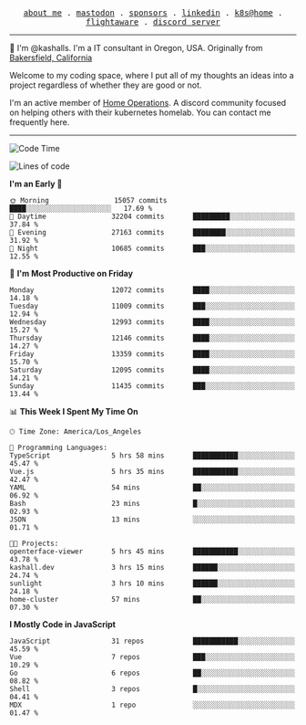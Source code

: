 <p align="center">
  <samp>
    <a href="https://jordanjones.org/">about me</a> .
    <a rel="me" href="https://mastodon.social/@kashall">mastodon</a> .
    <a href="https://github.com/sponsors/kashalls">sponsors</a> .
    <a href="https://linkedin.com/in/jordpjones">linkedin</a> .
    <a href="https://github.com/kashalls/home-cluster">k8s@home</a> .
    <a href="https://flightaware.com/adsb/stats/user/kashalls">flightaware</a> .
    <a href="https://discord.gg/V2WrCfqba9">discord server</a>
  </samp>
</p>

----------------------------------------------------------------

:wave: I'm @kashalls. I'm a IT consultant in Oregon, USA. Originally from [Bakersfield, California](https://maps.app.goo.gl/QQMtywTWghpXB6Tu6)

Welcome to my coding space, where I put all of my thoughts an ideas into a project regardless of whether they are good or not.

I'm an active member of [Home Operations](https://discord.gg/home-operations). A discord community focused on helping others with their kubernetes homelab. You can contact me frequently here.

----------------------------------------------------------------
<!--START_SECTION:waka-->
![Code Time](http://img.shields.io/badge/Code%20Time-2%2C081%20hrs%2058%20mins-blue)

![Lines of code](https://img.shields.io/badge/From%20Hello%20World%20I%27ve%20Written-11.3%20million%20lines%20of%20code-blue)

**I'm an Early 🐤** 

```text
🌞 Morning                15057 commits       ████░░░░░░░░░░░░░░░░░░░░░   17.69 % 
🌆 Daytime                32204 commits       █████████░░░░░░░░░░░░░░░░   37.84 % 
🌃 Evening                27163 commits       ████████░░░░░░░░░░░░░░░░░   31.92 % 
🌙 Night                  10685 commits       ███░░░░░░░░░░░░░░░░░░░░░░   12.55 % 
```
📅 **I'm Most Productive on Friday** 

```text
Monday                   12072 commits       ████░░░░░░░░░░░░░░░░░░░░░   14.18 % 
Tuesday                  11009 commits       ███░░░░░░░░░░░░░░░░░░░░░░   12.94 % 
Wednesday                12993 commits       ████░░░░░░░░░░░░░░░░░░░░░   15.27 % 
Thursday                 12146 commits       ████░░░░░░░░░░░░░░░░░░░░░   14.27 % 
Friday                   13359 commits       ████░░░░░░░░░░░░░░░░░░░░░   15.70 % 
Saturday                 12095 commits       ████░░░░░░░░░░░░░░░░░░░░░   14.21 % 
Sunday                   11435 commits       ███░░░░░░░░░░░░░░░░░░░░░░   13.44 % 
```


📊 **This Week I Spent My Time On** 

```text
🕑︎ Time Zone: America/Los_Angeles

💬 Programming Languages: 
TypeScript               5 hrs 58 mins       ███████████░░░░░░░░░░░░░░   45.47 % 
Vue.js                   5 hrs 35 mins       ███████████░░░░░░░░░░░░░░   42.47 % 
YAML                     54 mins             ██░░░░░░░░░░░░░░░░░░░░░░░   06.92 % 
Bash                     23 mins             █░░░░░░░░░░░░░░░░░░░░░░░░   02.93 % 
JSON                     13 mins             ░░░░░░░░░░░░░░░░░░░░░░░░░   01.71 % 

🐱‍💻 Projects: 
openterface-viewer       5 hrs 45 mins       ███████████░░░░░░░░░░░░░░   43.78 % 
kashall.dev              3 hrs 15 mins       ██████░░░░░░░░░░░░░░░░░░░   24.74 % 
sunlight                 3 hrs 10 mins       ██████░░░░░░░░░░░░░░░░░░░   24.18 % 
home-cluster             57 mins             ██░░░░░░░░░░░░░░░░░░░░░░░   07.30 % 
```

**I Mostly Code in JavaScript** 

```text
JavaScript               31 repos            ███████████░░░░░░░░░░░░░░   45.59 % 
Vue                      7 repos             ███░░░░░░░░░░░░░░░░░░░░░░   10.29 % 
Go                       6 repos             ██░░░░░░░░░░░░░░░░░░░░░░░   08.82 % 
Shell                    3 repos             █░░░░░░░░░░░░░░░░░░░░░░░░   04.41 % 
MDX                      1 repo              ░░░░░░░░░░░░░░░░░░░░░░░░░   01.47 % 
```




<!--END_SECTION:waka-->